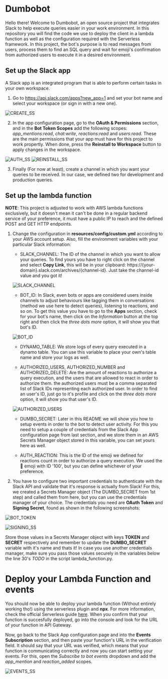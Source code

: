 # Dumbobot

Hello there! Welcome to Dumbobot, an open source project that integrates Slack to help execute queries easier in your work environment. In this repository you will find the code we use to deploy the client in a lambda function as well as the configuration required with the Serverless framework. In this project, the bot's purpose is to read messages from users, process them to find an SQL query and wait for emoji's confirmation from authorized users to execute it in a desired environment.

## Set up the Slack app

A Slack app is an integrated program that is able to perform certain tasks in your own workspace. 
1. Go to https://api.slack.com/apps?new_app=1 and set your bot name and select your workspace (or sign in with a new one).

![CREATE_SS](imgs/CREATE_SS.png)

2. In the app configuration page, go to the **OAuth & Permissions** section, and in the **Bot Token Scopes** add the following scopes: *app_mentions:read*, *chat:write*, *reactions:read* and *users:read*. These are the main permissions that your app must have for this project to work propertly. When done, press the **Reinstall to Workspace** button to apply changes in the workspace.

![AUTH_SS](imgs/AUTH_SS.png)
![REINSTALL_SS](imgs/REINSTALL_SS.png)

3. Finally (For now at least), create a channel in which you want your queries to be received. In our case, we defined two for development and production queries.

## Set up the lambda function

**NOTE**: This project is adjusted to work with AWS lambda functions exclusively, but it doesn't mean it can't be done in a regular backend service of your preference, it must have a public IP to reach and the defined POST and GET HTTP endpoints.

1. Change the configuration in **resources/config/custom.yml** according to your AWS account setup. Also, fill the environment variables with your particular Slack information:

    - SLACK_CHANNEL: The ID of the channel in which you want to allow your queries. To find yours you have to right click on the channel and select **Copy Link**, this will be in your clipboard: https://{your-domain}.slack.com/archives/{channel-id}. Just take the channel-id value and you got it!

    ![SLACK_CHANNEL](imgs/SLACK_CHANNEL.png)

    - BOT_ID: In Slack, even bots or apps are considered users inside channels to adjust behaviours like tagging them in conversations (method we use here to detect queries), listening to reactions, and so on. To get this value you have to go to the **Apps** section, check for your bot's name, then click on the *Information* button at the top right and then click the *three dots more* option, it will show you that bot's ID.

    ![BOT_ID](imgs/BOT_ID.png)

    - DYNAMO_TABLE: We store logs of every query executed in a dynamo table. You can use this variable to place your own's table name and store your logs as well.

    - AUTHORIZED_USERS, AUTHORIZED_NUMBER and AUTHORIZED_DELETE: Are the amount of reactions to authorize a query execution, and the users that are allowed to react in order to authorize them. the authorized users must be a comma separated list of Slack IDs representing each authorized user. In order to find an user's ID, just go to it's profile and click on the *three dots more* option, it will show you that user's ID.

    ![AUTHORIZED_USERS](imgs/AUTHORIZED_USERS.png)

    - DUMBO_SECRET: Later in this README we will show you how to setup events in order to the bot to detect user activity. For this you need to setup a couple of credentials from the Slack App configuration page from last section, and we store them in an AWS Secrets Manager object stored in this variable, you can set yours here as well.

    - AUTH_REACTION: This is the ID of the emoji we defined for reactions count in order to authorize a query execution. We used the :100: emoji with ID '100', but you can define whichever of your preference.

2. You have to configure two important credentials to authenticate with the Slack API and validate that it's response is actually from Slack! For this, we created a Secrets Manager object (The DUMBO_SECRET from 1st step) and called them from here, but you can use the credentials manager of your choice. The credentials you need are **OAuth Token** and **Signing Secret**, found as shown in the following screenshots:

![BOT_TOKEN](imgs/BOT_TOKEN.png)

![SIGNING_SS](imgs/SIGNING_SS.png)

Store those values in a Secrets Manager object with keys **TOKEN** and **SECRET** respectively and remember to update the **DUMBO_SECRET** variable with it's name and thats it! In case you use another credentials manager, make sure you pass those values securely in the variables below the line 30's *TODO* in the script lambda_function.py.
 
# Deploy your Lambda Function and events

You should now be able to deploy your lambda function (Without entirely working tho!) using the serverless plugin and **npx**. For more information, check the official Serverless guide [here](https://www.serverless.com/framework/docs/providers/aws/cli-reference/deploy/). When you confirm that your function is succesfully deployed, go into the console and look for the URL of your function in API Gateway.

Now, go back to the Slack App configuration page and into the **Events Subscription** section, and then paste your function's URL in the verification field. It should say that your URL was verified, which means that your function is communicating correctly and now you can start setting your events. For this, open the *Subscribe to bot events* dropdown and add the *app_mention* and *reaction_added* scopes.

![EVENTS_SS](imgs/EVENTS_SS.png)